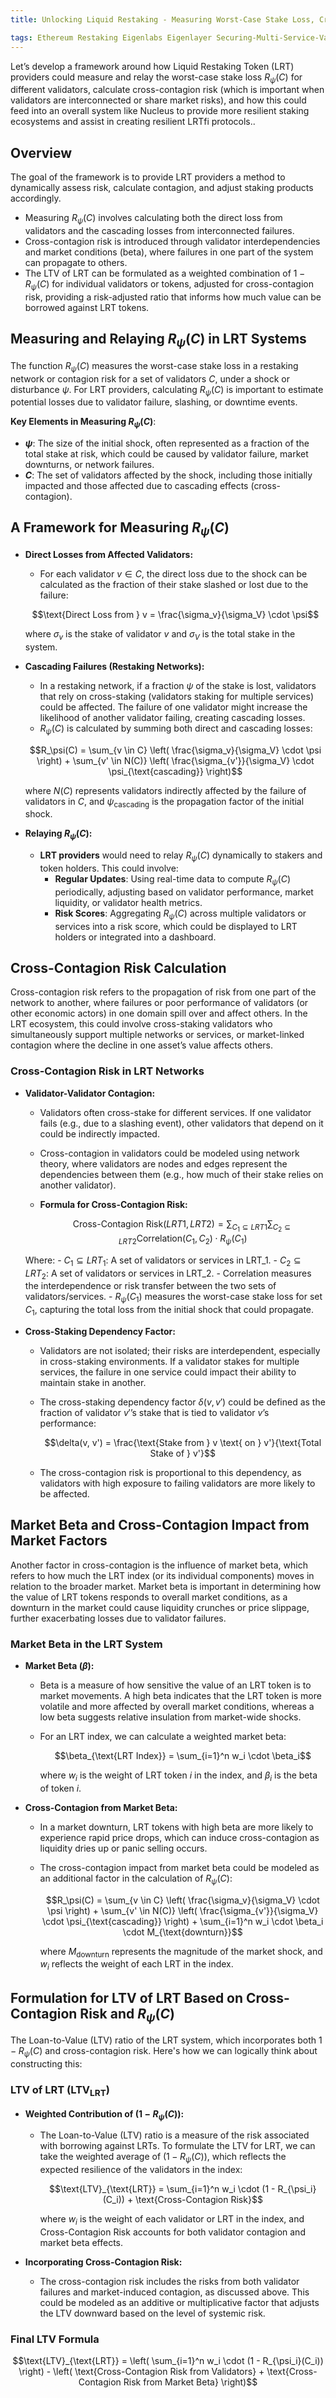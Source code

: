 ```yaml
---
title: Unlocking Liquid Restaking - Measuring Worst-Case Stake Loss, Cross-Contagion Risk, and LTV in LRTfi Networks

tags: Ethereum Restaking Eigenlabs Eigenlayer Securing-Multi-Service-Validators Validator-Security Robust-Restaking-Networks Validator-Reuse-Risks Cascading-Attacks Cryptoeconomic-security Liquid-Restaking Worst-Case-Stake-Loss Cross-Contagion-Risk LRTfi
---
```



Let’s develop a framework around how Liquid Restaking Token (LRT) providers could measure and relay the worst-case stake loss $R_\psi(C)$ for different validators, calculate cross-contagion risk (which is important when validators are interconnected or share market risks), and how this could feed into an overall system like Nucleus to provide more resilient staking ecosystems and assist in creating resilient LRTfi protocols..


## Overview

The goal of the framework is to provide LRT providers a method to dynamically assess risk, calculate contagion, and adjust staking products accordingly.

- Measuring $R_\psi(C)$ involves calculating both the direct loss from validators and the cascading losses from interconnected failures.
- Cross-contagion risk is introduced through validator interdependencies and market conditions (beta), where failures in one part of the system can propagate to others.
- The LTV of LRT can be formulated as a weighted combination of $1 - R_\psi(C)$ for individual validators or tokens, adjusted for cross-contagion risk, providing a risk-adjusted ratio that informs how much value can be borrowed against LRT tokens.



## Measuring and Relaying $R_\psi(C)$ in LRT Systems

The function $R_\psi(C)$ measures the worst-case stake loss in a restaking network or contagion risk for a set of validators $C$, under a shock or disturbance $\psi$. For LRT providers, calculating $R_\psi(C)$ is important to estimate potential losses due to validator failure, slashing, or downtime events.

**Key Elements in Measuring $R_\psi(C)$**:

- **$\psi$**: The size of the initial shock, often represented as a fraction of the total stake at risk, which could be caused by validator failure, market downturns, or network failures.
- **$C$**: The set of validators affected by the shock, including those initially impacted and those affected due to cascading effects (cross-contagion).
  
## A Framework for Measuring $R_\psi(C)$

- **Direct Losses from Affected Validators:**
   - For each validator $v \in C$, the direct loss due to the shock can be calculated as the fraction of their stake slashed or lost due to the failure:
   
   $$\text{Direct Loss from } v = \frac{\sigma_v}{\sigma_V} \cdot \psi$$
   
   where $\sigma_v$ is the stake of validator $v$ and $\sigma_V$ is the total stake in the system.

- **Cascading Failures (Restaking Networks):**
   - In a restaking network, if a fraction $\psi$ of the stake is lost, validators that rely on cross-staking (validators staking for multiple services) could be affected. The failure of one validator might increase the likelihood of another validator failing, creating cascading losses.
   - $R_\psi(C)$ is calculated by summing both direct and cascading losses:
   
   $$R_\psi(C) = \sum_{v \in C} \left( \frac{\sigma_v}{\sigma_V} \cdot \psi \right) + \sum_{v' \in N(C)} \left( \frac{\sigma_{v'}}{\sigma_V} \cdot \psi_{\text{cascading}} \right)$$
   
   where $N(C)$ represents validators indirectly affected by the failure of validators in $C$, and $\psi_{\text{cascading}}$ is the propagation factor of the initial shock.

- **Relaying $R_\psi(C)$:**
   - **LRT providers** would need to relay $R_\psi(C)$ dynamically to stakers and token holders. This could involve:
     - **Regular Updates**: Using real-time data to compute $R_\psi(C)$ periodically, adjusting based on validator performance, market liquidity, or validator health metrics.
     - **Risk Scores**: Aggregating $R_\psi(C)$ across multiple validators or services into a risk score, which could be displayed to LRT holders or integrated into a dashboard.


## Cross-Contagion Risk Calculation

Cross-contagion risk refers to the propagation of risk from one part of the network to another, where failures or poor performance of validators (or other economic actors) in one domain spill over and affect others. In the LRT ecosystem, this could involve cross-staking validators who simultaneously support multiple networks or services, or market-linked contagion where the decline in one asset’s value affects others.

### Cross-Contagion Risk in LRT Networks

- **Validator-Validator Contagion:**
   - Validators often cross-stake for different services. If one validator fails (e.g., due to a slashing event), other validators that depend on it could be indirectly impacted.
   - Cross-contagion in validators could be modeled using network theory, where validators are nodes and edges represent the dependencies between them (e.g., how much of their stake relies on another validator).
   - **Formula for Cross-Contagion Risk:**
     
     $$\text{Cross-Contagion Risk}(LRT1, LRT2) = \sum_{C_1 \subseteq LRT1} \sum_{C_2 \subseteq LRT2} \text{Correlation}(C_1, C_2) \cdot R_{\psi}(C_1)$$


    Where:
      - $C_1 \subseteq LRT_1$: A set of validators or services in LRT_1.
      - $C_2 \subseteq LRT_2$: A set of validators or services in LRT_2.
      - Correlation measures the interdependence or risk transfer between the two sets of validators/services.
      - $R_\psi(C_1)$ measures the worst-case stake loss for set $C_1$, capturing the total loss from the initial shock that could propagate.


- **Cross-Staking Dependency Factor:**
   - Validators are not isolated; their risks are interdependent, especially in cross-staking environments. If a validator stakes for multiple services, the failure in one service could impact their ability to maintain stake in another.
   - The cross-staking dependency factor $\delta(v, v')$ could be defined as the fraction of validator $v'$’s stake that is tied to validator $v$’s performance:
     
     $$\delta(v, v') = \frac{\text{Stake from } v \text{ on } v'}{\text{Total Stake of } v'}$$
     
   - The cross-contagion risk is proportional to this dependency, as validators with high exposure to failing validators are more likely to be affected.


## Market Beta and Cross-Contagion Impact from Market Factors

Another factor in cross-contagion is the influence of market beta, which refers to how much the LRT index (or its individual components) moves in relation to the broader market. Market beta is important in determining how the value of LRT tokens responds to overall market conditions, as a downturn in the market could cause liquidity crunches or price slippage, further exacerbating losses due to validator failures.

### Market Beta in the LRT System

- **Market Beta ($\beta$):**
  - Beta is a measure of how sensitive the value of an LRT token is to market movements. A high beta indicates that the LRT token is more volatile and more affected by overall market conditions, whereas a low beta suggests relative insulation from market-wide shocks.
  - For an LRT index, we can calculate a weighted market beta:
    
    $$\beta_{\text{LRT Index}} = \sum_{i=1}^n w_i \cdot \beta_i$$
    
    where $w_i$ is the weight of LRT token $i$ in the index, and $\beta_i$ is the beta of token $i$.

- **Cross-Contagion from Market Beta:**
  - In a market downturn, LRT tokens with high beta are more likely to experience rapid price drops, which can induce cross-contagion as liquidity dries up or panic selling occurs.
  - The cross-contagion impact from market beta could be modeled as an additional factor in the calculation of $R_\psi(C)$:
    
    $$R_\psi(C) = \sum_{v \in C} \left( \frac{\sigma_v}{\sigma_V} \cdot \psi \right) + \sum_{v' \in N(C)} \left( \frac{\sigma_{v'}}{\sigma_V} \cdot \psi_{\text{cascading}} \right) + \sum_{i=1}^n w_i \cdot \beta_i \cdot M_{\text{downturn}}$$
    
    where $M_{\text{downturn}}$ represents the magnitude of the market shock, and $w_i$ reflects the weight of each LRT in the index.


## Formulation for LTV of LRT Based on Cross-Contagion Risk and $R_\psi(C)$

The Loan-to-Value (LTV) ratio of the LRT system, which incorporates both $1 - R_\psi(C)$ and cross-contagion risk. Here's how we can logically think about constructing this:

### LTV of LRT ($\text{LTV}_{\text{LRT}}$)

- **Weighted Contribution of $(1 - R_\psi(C))$:**
  - The Loan-to-Value (LTV) ratio is a measure of the risk associated with borrowing against LRTs. To formulate the LTV for LRT, we can take the weighted average of $(1 - R_\psi(C))$, which reflects the expected resilience of the validators in the index:
    
    $$\text{LTV}_{\text{LRT}} = \sum_{i=1}^n w_i \cdot (1 - R_{\psi_i}(C_i)) + \text{Cross-Contagion Risk}$$
    
    where $w_i$ is the weight of each validator or LRT in the index, and $\text{Cross-Contagion Risk}$ accounts for both validator contagion and market beta effects.

- **Incorporating Cross-Contagion Risk:**
  - The cross-contagion risk includes the risks from both validator failures and market-induced contagion, as discussed above. This could be modeled as an additive or multiplicative factor that adjusts the LTV downward based on the level of systemic risk.

### Final LTV Formula

$$\text{LTV}_{\text{LRT}} = \left( \sum_{i=1}^n w_i \cdot (1 - R_{\psi_i}(C_i)) \right) - \left( \text{Cross-Contagion Risk from Validators} + \text{Cross-Contagion Risk from Market Beta} \right)$$


